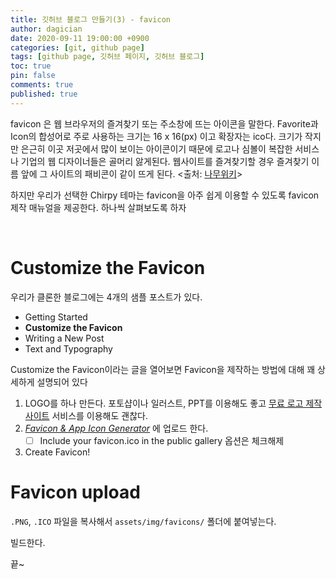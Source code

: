 ```yaml
---
title: 깃허브 블로그 만들기(3) - favicon
author: dagician
date: 2020-09-11 19:00:00 +0900
categories: [git, github page]
tags: [github page, 깃허브 페이지, 깃허브 블로그]
toc: true
pin: false
comments: true
published: true
---
```


favicon 은 웹 브라우저의 즐겨찾기 또는 주소창에 뜨는 아이콘을 말한다.  Favorite과 Icon의 합성어로 주로 사용하는 크기는 16 x 16(px) 이고 확장자는 ico다. 크기가 작지만 은근히 이곳 저곳에서 많이 보이는 아이콘이기 때문에 로고나 심볼이 복잡한 서비스나 기업의 웹 디자이너들은 골머리 앓게된다. 웹사이트를 즐겨찾기할 경우 즐겨찾기 이름 앞에 그 사이트의 패비콘이 같이 뜨게 된다. <출처: [나무위키](https://namu.wiki/w/%ED%8C%A8%EB%B9%84%EC%BD%98)>

하지만 우리가 선택한 Chirpy 테마는 favicon을 아주 쉽게 이용할 수 있도록 favicon 제작 매뉴얼을 제공한다. 하나씩 살펴보도록 하자

<br>



# Customize the Favicon

우리가 클론한 블로그에는 4개의 샘플 포스트가 있다. 

- Getting Started
- **Customize the Favicon**
- Writing a New Post
- Text and Typography



Customize the Favicon이라는 글을 열어보면 Favicon을 제작하는 방법에 대해  꽤 상세하게 설명되어 있다

1. LOGO를 하나 만든다. 
   포토샵이나 일러스트, PPT를 이용해도 좋고 [무료 로고 제작 사이트](https://www.ihee.com/517) 서비스를 이용해도 괜찮다.
2. [*Favicon & App Icon Generator*](https://www.favicon-generator.org/) 에 업로드 한다.
   - [ ] Include your favicon.ico in the public gallery  옵션은 체크해제
3. Create Favicon!



# Favicon upload

`.PNG`, `.ICO` 파일을 복사해서 `assets/img/favicons/` 폴더에 붙여넣는다.

빌드한다. 

끝~





### 



